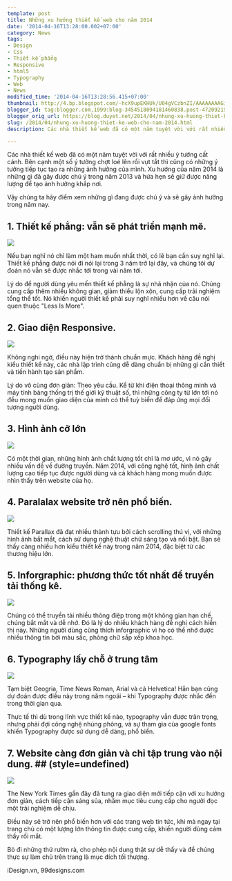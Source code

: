 ```yaml
---
template: post
title: Những xu hướng thiết kế web cho năm 2014
date: '2014-04-16T13:28:00.002+07:00'
category: News
tags:
- Design
- Css
- Thiết kế phẳng
- Responsive
- html5
- Typography
- Web
- News
modified_time: '2014-04-16T13:28:56.415+07:00'
thumbnail: http://4.bp.blogspot.com/-hcX9upEKHUk/U04gVCzbnZI/AAAAAAAAGiE/qe_KjWOLVrs/s1600/flat-altenrative.jpg
blogger_id: tag:blogger.com,1999:blog-3454518094181460838.post-4720921948196249785
blogger_orig_url: https://blog.duyet.net/2014/04/nhung-xu-huong-thiet-ke-web-cho-nam-2014.html
slug: /2014/04/nhung-xu-huong-thiet-ke-web-cho-nam-2014.html
description: Các nhà thiết kế web đã có một năm tuyệt vời với rất nhiều ý tưởng cất cánh. Bên cạnh một số ý tưởng chợt loé lên rồi vụt tắt thì cũng có những ý tưởng tiếp tục tạo ra những ảnh hưởng của mình. Xu hướng của năm 2014 là những gì đã gây được chú ý trong năm 2013 và hứa hẹn sẽ giữ được năng lượng để tạo ảnh hưởng khắp nơi.

---
```


Các nhà thiết kế web đã có một năm tuyệt vời với rất nhiều ý tưởng cất cánh. Bên cạnh một số ý tưởng chợt loé lên rồi vụt tắt thì cũng có những ý tưởng tiếp tục tạo ra những ảnh hưởng của mình.
Xu hướng của năm 2014 là những gì đã gây được chú ý trong năm 2013 và hứa hẹn sẽ giữ được năng lượng để tạo ảnh hưởng khắp nơi.

Vậy chúng ta hãy điểm xem những gì đang được chú ý và sẽ gây ảnh hưởng trong năm nay.

## 1. Thiết kế phẳng: vẫn sẽ phát triển mạnh mẽ. ##

![](http://4.bp.blogspot.com/-hcX9upEKHUk/U04gVCzbnZI/AAAAAAAAGiE/qe_KjWOLVrs/s1600/flat-altenrative.jpg)

Nếu bạn nghĩ nó chỉ làm một ham muốn nhất thời, có lẽ bạn cần suy nghĩ lại. Thiết kế phẳng được nói đi nói lại trong 3 năm trở lại đây, và chúng tôi dự đoán nó vẫn sẽ được nhắc tới trong vài năm tới.

Lý do để người dùng yêu mến thiết kế phẳng là sự nhã nhặn của nó. Chúng cung cấp thêm nhiều không gian, giảm thiểu lộn xộn, cung cấp trải nghiệm tổng thể tốt. Nó khiến người thiết kế phải suy nghĩ nhiều hơn về câu nói quen thuộc "Less Is More". 

## 2. Giao diện Responsive. ##

![](http://3.bp.blogspot.com/-6wYcftZKmaI/U04g3sOiLKI/AAAAAAAAGiM/5H9NTvEUw4w/s1600/responsive.jpg)

Không nghi ngờ, điều này hiện trở thành chuẩn mực. Khách hàng đề nghị kiểu thiết kế này, các nhà lập trình cũng dễ dàng chuẩn bị những gì cần thiết và tiến hành tạo sản phẩm. 

Lý do vô cùng đơn giản: Theo yêu cầu. Kể từ khi điện thoại thông minh và máy tính bảng thống trị thế giới kỹ thuật số, thì những công ty từ lớn tới nó đều mong muốn giao diện của mình có thể tuỳ biến để đáp ứng mọi đối tượng người dùng. 

## 3. Hình ảnh cỡ lớn ##

![](http://2.bp.blogspot.com/-VkqRrCDMFf4/U04hS_E7VcI/AAAAAAAAGiU/yTHvJYjk6rE/s1600/better-images.jpg)

Có một thời gian, những hình ảnh chất lượng tốt chỉ là mơ ước, vì nó gây nhiều vấn đề về đường truyền. Năm 2014, với công nghệ tốt, hình ảnh chất lượng cao tiếp tục được người dùng và cả khách hàng mong muốn được nhìn thấy trên website của họ.

## 4. Paralalax website trở nên phổ biến. ##

![](http://2.bp.blogspot.com/-cyadl0MxtHQ/U04hrvOBLnI/AAAAAAAAGic/gwWPfk3wp3E/s1600/parallax.jpg)

Thiết kế Parallax đã đạt nhiều thành tựu bởi cách scrolling thú vị, với những hình ảnh bắt mắt, cách sử dụng nghệ thuật chữ sáng tạo và nổi bật. Bạn sẽ thấy càng nhiều hơn kiểu thiết kế này trong năm 2014, đặc biệt từ các thương hiệu lớn.

## 5. Inforgraphic: phương thức tốt nhất để truyền tải thống kê. ##

![](http://4.bp.blogspot.com/-4AH7DX79TqI/U04iDPJF_2I/AAAAAAAAGik/vYmY4tmK85o/s1600/infographic.jpg)

Chúng có thể truyền tải nhiều thông điệp trong một không gian hạn chế, chúng bắt mắt và dễ nhớ. Đó là lý do nhiều khách hàng đề nghị cách hiển thị này. Những người dùng cũng thích inforgraphic vì họ có thể nhớ được nhiều thông tin bởi màu sắc, phông chữ sắp xếp khoa học.

## 6. Typography lấy chỗ ở trung tâm ##

![](http://2.bp.blogspot.com/-AENX4gHEV6c/U04iWCghgrI/AAAAAAAAGis/zYhGH6tNbSU/s1600/typography.jpg)

Tạm biệt Geogria, Time News Roman, Arial và cả Helvetica! Hẳn bạn cũng dự đoán được điều này trong năm ngoái – khi Typography được nhắc đến trong thời gian qua.

Thực tế thì dù trong lĩnh vực thiết kế nào, typography vẫn được trân trọng, nhưng phải đợi công nghệ nhúng phông, và sự tham gia của google fonts khiến Typography được sử dụng dễ dàng, phổ biến. 

## 7. Website càng đơn giản và chỉ tập trung vào nội dung. ## (style=undefined)

![](http://3.bp.blogspot.com/-34MofxuuOtM/U04iqH_h1AI/AAAAAAAAGi0/v9GRvbwEcdc/s1600/nytimes.jpg)

The New York Times gần đây đã tung ra giao diện mới tiếp cận với xu hướng đơn giản, cách tiếp cận sáng sủa, nhằm mục tiêu cung cấp cho người đọc một trải nghiệm dễ chịu.

Điều này sẽ trở nên phổ biến hơn với các trang web tin tức, khi mà ngay tại trang chủ có một lượng lớn thông tin được cung cấp, khiến người dùng cảm thấy rối mắt.

Bỏ đi những thứ rườm rà, cho phép nội dung thật sự dễ thấy và để chúng thực sự làm chủ trên trang là mục đích tối thượng. 

iDesign.vn, 99designs.com
